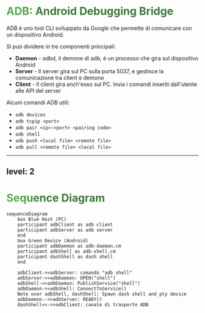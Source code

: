 # ADB: Android Debugging Bridge

ADB è uno tool CLI sviluppato da Google che permette di comunicare con un dispositivo Android.

Si può dividere in tre componenti principali:
- **Daemon** - adbd, il demone di adb, è un processo che gira sul dispositivo Android
- **Server** - Il server gira sul PC sulla porta 5037, e gestisce la comunicazione tra client e demone
- **Client** - Il client gira anch'esso sul PC. Invia i comandi inseriti dall'utente alle API del server

Alcuni comandi ADB utili:
- `adb devices`
- `adb tcpip <port>`
- `adb pair <ip>:<port> <pairing code>`
- `adb shell`
- `adb push <local file> <remote file>`
- `adb pull <remote file> <local file>`

<style>
h1 {
  background-color: #2B90B6;
  background-image: linear-gradient(45deg, #54B052 10%, #3B7B39 20%);
  -webkit-background-clip: text;
  -moz-background-clip: text;
  -webkit-text-fill-color: transparent;
  -moz-text-fill-color: transparent;
}
</style>

---
level: 2
---

# Sequence Diagram

```mermaid
sequenceDiagram
    box Blue Host (PC)
    participant adbClient as adb client
    participant adbServer as adb server
    end
    box Green Device (Android)
    participant adbDaemon as adb-daemon.cm
    participant adbShell as adb-shell.cm
    participant dashShell as dash shell
    end

    adbClient->>adbServer: comando "adb shell"
    adbServer->>adbDaemon: OPEN("shell")
    adbShell->>adbDaemon: PublishService("shell")
    adbDaemon->>adbShell: ConnectToService()
    Note over adbShell, dashShell: Spawn dash shell and pty device
    adbDaemon-->>adbServer: READY()
    dashShell<<->>adbClient: canale di trasporto ADB
```